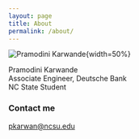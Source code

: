 ```yaml
---
layout: page
title: About
permalink: /about/
---
```


![Pramodini Karwande]("https://raw.githubusercontent.com/pkarwan/pkarwan.github.io/master/images/PramodiniKarwande.jpeg"){width=50%}

Pramodini Karwande <br />
Associate Engineer, Deutsche Bank <br />
NC State Student <br />



### Contact me <br />

[pkarwan@ncsu.edu](mailto:pkarwan@ncsu.edu)
